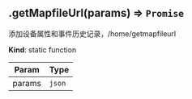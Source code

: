 <a name="module_miot/service/smarthome.getMapfileUrl"></a>

## .getMapfileUrl(params) ⇒ <code>Promise</code>
添加设备属性和事件历史记录，/home/getmapfileurl

**Kind**: static function  

| Param | Type |
| --- | --- |
| params | <code>json</code> | 

